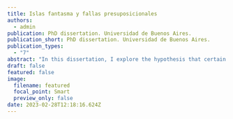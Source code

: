 ```yaml
---
title: Islas fantasma y fallas presuposicionales
authors:
  - admin
publication: PhD dissertation. Universidad de Buenos Aires.
publication_short: PhD dissertation. Universidad de Buenos Aires.
publication_types:
  - "7"
abstract: "In this dissertation, I explore the hypothesis that certain sentences in Spanish are ungrammatical due to semantic-pragmatic reasons, namely, because they lead to a systematic presupposition failure. To test this hypothesis, I consider a number of constructions that are arguably sensitive to syntactic islands. I make two main claims regarding islands effects. On the one hand, I argue that certain apparent island restrictions do not arise as violations of locality constraints, but are the result of a problem in the information structure of the sentence. I call this phenomenon ‘phantom islands’. On the other hand, I propose that other islands (specifically, presuppositional islands) can be derived as violations of a semantic condition on the domain of quantification of the wh-phrase. Concretely, I posit that extractions from presuppositional clauses requires that the domain over which the wh-phrase ranges contains discourse referents. At the end, I offer a taxonomy of islands that distinguish between phantom islands (i.e., ‘illusory’ islands), semantic islands, and true syntactic islands."
draft: false
featured: false
image:
  filename: featured
  focal_point: Smart
  preview_only: false
date: 2023-02-28T12:18:16.624Z
---
```

